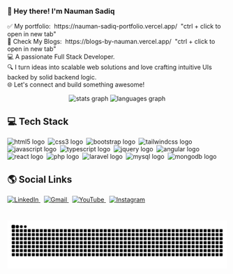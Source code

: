 <h3 align="left">👋 Hey there! I'm Nauman Sadiq</h3>
<p align="left">
✅ My portfolio:&nbsp; https://nauman-sadiq-portfolio.vercel.app/ &nbsp;"ctrl + click to open in new tab" <br>
📝 Check My Blogs:&nbsp; https://blogs-by-nauman.vercel.app/ &nbsp;"ctrl + click to open in new tab" <br>
💻 A passionate Full Stack Developer. <br>
🔍 I turn ideas into scalable web solutions and love crafting intuitive UIs backed by solid backend logic.<br>
🌐 Let's connect and build something awesome!
</p>

<div align="center">
  <img src="https://github-readme-stats.vercel.app/api?username=NaumanSadiq&hide_title=false&hide_rank=false&show_icons=true&include_all_commits=true&count_private=true&disable_animations=false&theme=dracula&locale=en&hide_border=false" height="150" alt="stats graph"  />
  <img src="https://github-readme-stats.vercel.app/api/top-langs?username=NaumanSadiq&locale=en&hide_title=false&layout=compact&card_width=320&langs_count=5&theme=dracula&hide_border=false" height="150" alt="languages graph"  />
</div>

<h2 align="left">💻 Tech Stack</h2>
<p align="left">
  <img src="https://cdn.jsdelivr.net/gh/devicons/devicon/icons/html5/html5-original.svg" width="30" alt="html5 logo" />&nbsp;
  <img src="https://cdn.jsdelivr.net/gh/devicons/devicon/icons/css3/css3-original.svg" width="30" alt="css3 logo" />&nbsp;
  <img src="https://cdn.jsdelivr.net/gh/devicons/devicon/icons/bootstrap/bootstrap-original.svg" width="30" alt="bootstrap logo" />&nbsp;
  <img src="https://cdn.jsdelivr.net/gh/devicons/devicon/icons/tailwindcss/tailwindcss-original-wordmark.svg" width="30" alt="tailwindcss logo" />&nbsp;
  <img src="https://cdn.jsdelivr.net/gh/devicons/devicon/icons/javascript/javascript-original.svg" width="30" alt="javascript logo" />&nbsp;
  <img src="https://cdn.jsdelivr.net/gh/devicons/devicon/icons/typescript/typescript-original.svg" width="30" alt="typescript logo" />&nbsp;
  <img src="https://cdn.jsdelivr.net/gh/devicons/devicon/icons/jquery/jquery-original.svg" width="30" alt="jquery logo" />&nbsp;
  <img src="https://cdn.jsdelivr.net/gh/devicons/devicon/icons/angularjs/angularjs-original.svg" width="30" alt="angular logo" />&nbsp;
  <img src="https://cdn.jsdelivr.net/gh/devicons/devicon/icons/react/react-original.svg" width="30" alt="react logo" />&nbsp;
  <img src="https://cdn.jsdelivr.net/gh/devicons/devicon/icons/php/php-original.svg" width="30" alt="php logo" />&nbsp;
  <img src="https://cdn.jsdelivr.net/gh/devicons/devicon/icons/laravel/laravel-original.svg" width="30" alt="laravel logo" />&nbsp;
  <img src="https://cdn.jsdelivr.net/gh/devicons/devicon/icons/mysql/mysql-original.svg" width="30" alt="mysql logo" />&nbsp;
  <img src="https://cdn.jsdelivr.net/gh/devicons/devicon/icons/mongodb/mongodb-original.svg" width="30" alt="mongodb logo" />
</p>

<h2 align="left">🌎 Social Links</h2>
<p align="left">
  <a href="https://www.linkedin.com/in/nauman-sadiq-03258a1b1/" target="_blank">
    <img src="https://img.shields.io/static/v1?message=LinkedIn&logo=linkedin&style=for-the-badge" height="25" alt="LinkedIn" />
  </a>&nbsp;
  <a href="mailto:invisibleeye98@gmail.com" target="_blank">
    <img src="https://img.shields.io/static/v1?message=Gmail&logo=gmail&style=for-the-badge" height="25" alt="Gmail" />
  </a>&nbsp;
  <a href="https://www.youtube.com/@invisibleeye98" target="_blank">
    <img src="https://img.shields.io/static/v1?message=YouTube&logo=youtube&style=for-the-badge" height="25" alt="YouTube" />
  </a>&nbsp;
  <a href="https://www.instagram.com/naumansadiqq" target="_blank">
    <img src="https://img.shields.io/static/v1?message=Instagram&logo=instagram&style=for-the-badge" height="25" alt="Instagram" />
  </a>
</p>


###

<br clear="both">

<img src="https://raw.githubusercontent.com/NaumanSadiq/NaumanSadiq/output/github-snake-dark.svg" alt="Snake animation dark mode" />
